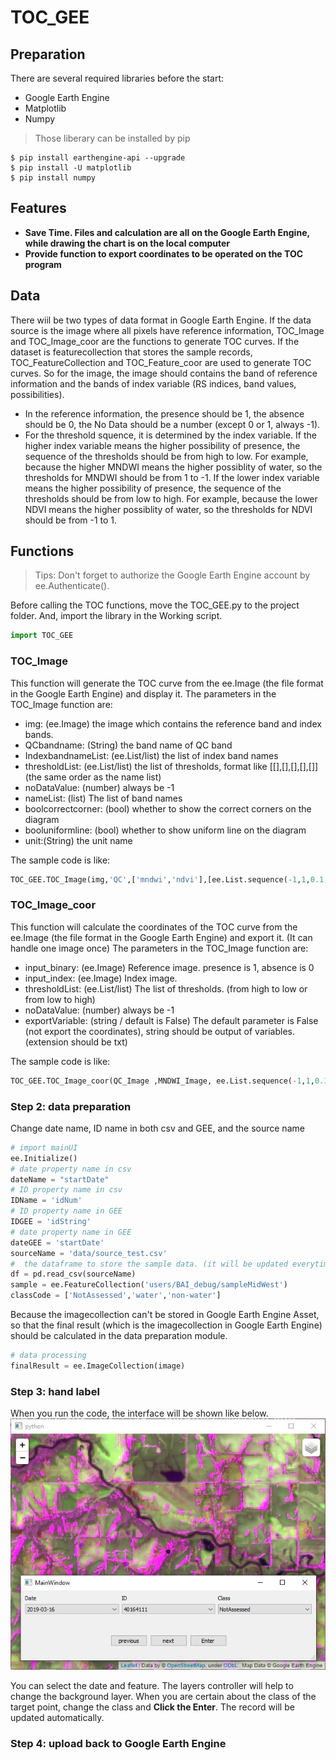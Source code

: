 # TOC_GEE
## Preparation

There are several required libraries before the start:
- Google Earth Engine
- Matplotlib
- Numpy
> Those liberary can be installed by pip
```shell
$ pip install earthengine-api --upgrade
$ pip install -U matplotlib
$ pip install numpy
```
## Features
- **Save Time. Files and calculation are all on the Google Earth Engine, while drawing the chart is on the local computer**
- **Provide function to export coordinates to be operated on the TOC program**

## Data
There wiil be two types of data format in Google Earth Engine. If the data source is the image where all pixels have reference information, TOC_Image and TOC_Image_coor are the functions to generate TOC curves. If the dataset is featurecollection that stores the sample records, TOC_FeatureCollection and TOC_Feature_coor are used to generate TOC curves. So for the image, the image should contains the band of reference information and the bands of index variable (RS indices, band values, possibilities). 
- In the reference information, the presence should be 1, the absence should be 0, the No Data should be a number (except 0 or 1, always -1). 
- For the threshold squence, it is determined by the index variable. If the higher index variable means the higher possibility of presence, the sequence of the thresholds should be from high to low. For example, because the higher MNDWI means the higher possiblity of water, so the thresholds for MNDWI should be from 1 to -1. If the lower index variable means the higher possibility of presence, the sequence of the thresholds should be from low to high. For example, because the lower NDVI means the higher possiblity of water, so the thresholds for NDVI should be from -1 to 1.

## Functions

> Tips: Don't forget to authorize the Google Earth Engine account by ee.Authenticate().

Before calling the TOC functions, move the TOC_GEE.py to the project folder. And, import the library in the Working script.
```python
import TOC_GEE
```

### TOC_Image

This function will generate the TOC curve from the ee.Image (the file format in the Google Earth Engine) and display it. The parameters in the TOC_Image function are:
- img: (ee.Image) the image which contains the reference band and index bands.
- QCbandname: (String) the band name of QC band
- IndexbandnameList: (ee.List/list) the list of index band names
- thresholdList: (ee.List/list) the list of thresholds, format like [[],[],[],[],[]] (the same order as the name list)
- noDataValue: (number) always be -1
- nameList: (list) The list of band names
- boolcorrectcorner: (bool) whether to show the correct corners on the diagram
- booluniformline: (bool) whether to show uniform line on the diagram
- unit:(String) the unit name

The sample code is like:
```python
TOC_GEE.TOC_Image(img,'QC',['mndwi','ndvi'],[ee.List.sequence(-1,1,0.1,None).reverse(),ee.List.sequence(-1,1,0.1,None)],-1,['mndwi','ndvi'],unit='pixels')
```

### TOC_Image_coor

This function will calculate the coordinates of the TOC curve from the ee.Image (the file format in the Google Earth Engine) and export it. (It can handle one image once) The parameters in the TOC_Image function are:
- input_binary: (ee.Image) Reference image. presence is 1, absence is 0
- input_index: (ee.Image) Index image.
- thresholdList: (ee.List/list) The list of thresholds. (from high to low or from low to high)
- noDataValue: (number) always be -1
- exportVariable: (string / default is False) The default parameter is False (not export the coordinates), string should be output of variables. (extension should be txt)

The sample code is like:
```python
TOC_GEE.TOC_Image_coor(QC_Image ,MNDWI_Image, ee.List.sequence(-1,1,0.1,None).reverse(),-1,exportCoor='coordinates1.txt',exportVariable='v1.txt')
```
### Step 2: data preparation

Change date name, ID name in both csv and GEE, and the source name
```python
# import mainUI
ee.Initialize()
# date property name in csv
dateName = "startDate"
# ID property name in csv
IDName = 'idNum'
# ID property name in GEE
IDGEE = 'idString'
# date property name in GEE
dateGEE = 'startDate'
sourceName = 'data/source_test.csv'
#  the dataframe to store the sample data. (it will be updated everytime you click enter)
df = pd.read_csv(sourceName)
sample = ee.FeatureCollection('users/BAI_debug/sampleMidWest')
classCode = ['NotAssessed','water','non-water']
```

Because the imagecollection can't be stored in Google Earth Engine Asset, so that the final result (which is the imagecollection in Google Earth Engine) should be calculated in the data preparation module.
```python
# data processing
finalResult = ee.ImageCollection(image)
```
### Step 3: hand label

When you run the code, the interface will be shown like below.
[![UI](https://raw.githubusercontent.com/zhenliu26/Images/master/sampleUI.jpg)]()

You can select the date and feature. The layers controller will help to change the background layer. When you are certain about the class of the target point, change the class and **Click the Enter**. The record will be updated automatically.

### Step 4: upload back to Google Earth Engine
